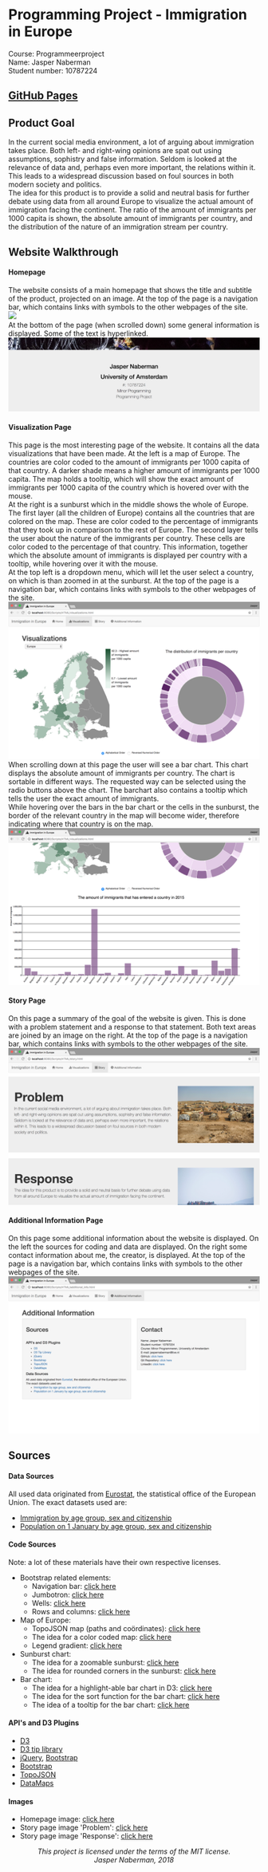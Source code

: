 # Programming Project - Immigration in Europe  
Course: Programmeerproject  
Name: Jasper Naberman  
Student number: 10787224 
  
## [GitHub Pages](https://jaspernaberman.github.io/Programming-Project/Scripts/HTML/index.html)  
  
## Product Goal  
In the current social media environment, a lot of arguing about immigration takes place. Both left- and right-wing opinions are spat out using assumptions, sophistry and false information. Seldom is looked at the relevance of data and, perhaps even more important, the relations within it. This leads to a widespread discussion based on foul sources in both modern society and politics.  
The idea for this product is to provide a solid and neutral basis for further debate using data from all around Europe to visualize the actual amount of immigration facing the continent. The ratio of the amount of immigrants per 1000 capita is shown, the absolute amount of immigrants per country, and the distribution of the nature of an immigration stream per country.  
  
## Website Walkthrough  
#### Homepage  
The website consists of a main homepage that shows the title and subtitle of the product, projected on an image. At the top of the page is a navigation bar, which contains links with symbols to the other webpages of the site.  
![](doc/homepage_(31-01).png)  
At the bottom of the page (when scrolled down) some general information is displayed. Some of the text is hyperlinked.  
![](doc/homepageBottom_(31-01).png)  
  
#### Visualization Page  
This page is the most interesting page of the website. It contains all the data visualizations that have been made. At the left is a map of Europe. The countries are color coded to the amount of immigrants per 1000 capita of that country. A darker shade means a higher amount of immigrants per 1000 capita. The map holds a tooltip, which will show the exact amount of immigrants per 1000 capita of the country which is hovered over with the mouse.  
At the right is a sunburst which in the middle shows the whole of Europe. The first layer (all the children of Europe) contains all the countries that are colored on the map. These are color coded to the percentage of immigrants that they took up in comparison to the rest of Europe. The second layer tells the user about the nature of the immigrants per country. These cells are color coded to the percentage of that country. This information, together which the absolute amount of immigrants is displayed per country with a tooltip, while hovering over it with the mouse.  
At the top left is a dropdown menu, which will let the user select a country, on which is than zoomed in at the sunburst. At the top of the page is a navigation bar, which contains links with symbols to the other webpages of the site.  
![](doc/vispage1_(31-01).png)  
When scrolling down at this page the user will see a bar chart. This chart displays the absolute amount of immigrants per country. The chart is sortable in different ways. The requested way can be selected using the radio buttons above the chart. The barchart also contains a tooltip which tells the user the exact amount of immigrants.  
While hovering over the bars in the bar chart or the cells in the sunburst, the border of the relevant country in the map will become wider, therefore indicating where that country is on the map.  
![](doc/vispage2_(31-01).png)  
  
#### Story Page  
On this page a summary of the goal of the website is given. This is done with a problem statement and a response to that statement. Both text areas are joined by an image on the right. At the top of the page is a navigation bar, which contains links with symbols to the other webpages of the site.  
![](doc/storypage_(31-01).png)  
  
#### Additional Information Page  
On this page some additional information about the website is displayed. On the left the sources for coding and data are displayed. On the right some contact information about me, the creator, is displayed. At the top of the page is a navigation bar, which contains links with symbols to the other webpages of the site.  
![](doc/addinfopage_(31-01).png)  
  
## Sources  
#### Data Sources  
All used data originated from [Eurostat](https://ec.europa.eu/eurostat/web/main/home), the statistical office of the European Union. The exact datasets used are:
* [Immigration by age group, sex and citizenship](https://appsso.eurostat.ec.europa.eu/nui/show.do?dataset=migr_imm1ctz&lang=en)
* [Population on 1 January by age group, sex and citizenship](https://appsso.eurostat.ec.europa.eu/nui/show.do?dataset=migr_pop1ctz&lang=en)  
  
#### Code Sources  
Note: a lot of these materials have their own respective licenses.
* Bootstrap related elements:
    * Navigation bar: [click here](https://www.w3schools.com/bootstrap/bootstrap_navbar.asp)
    * Jumbotron: [click here](https://www.w3schools.com/bootstrap/bootstrap_jumbotron_header.asp)
    * Wells: [click here](https://www.w3schools.com/bootstrap/bootstrap_wells.asp)
    * Rows and columns: [click here](https://www.w3schools.com/bootstrap/bootstrap_grid_basic.asp)
* Map of Europe:
    * TopoJSON map (paths and coördinates): [click here](https://github.com/leakyMirror/map-of-europe/blob/master/TopoJSON/europe.topojson)
    * The idea for a color coded map: [click here](http://datamaps.github.io/)
    * Legend gradient: [click here](https://www.w3schools.com/tags/canvas_createlineargradient.asp)
* Sunburst chart:
    * The idea for a zoomable sunburst: [click here](https://bl.ocks.org/mbostock/4348373)
    * The idea for rounded corners in the sunburst: [click here](https://bl.ocks.org/mbostock/aff9e559c5c9968b7ac6)
* Bar chart:
    * The idea for a highlight-able bar chart in D3: [click here](https://bost.ocks.org/mike/bar/3/)
    * The idea for the sort function for the bar chart: [click here](https://bl.ocks.org/mbostock/3885705)
    * The idea of a tooltip for the bar chart: [click here](http://bl.ocks.org/Caged/6476579)
  
#### API's and D3 Plugins  
* [D3](https://d3js.org)
* [D3 tip library](https://labratrevenge.com/d3-tip/javascripts/d3.tip.v0.6.3.js)
* [jQuery](https://jquery.com), [Bootstrap](https://getbootstrap.com)
* [Bootstrap](https://getbootstrap.com)
* [TopoJSON](https://github.com/topojson/topojson)
* [DataMaps](https://datamaps.github.io/)  
  
#### Images
* Homepage image: [click here](https://www.chathamhouse.org/expert/comment/syrian-refugees-are-not-security-threat-they-are-feared-be)
* Story page image 'Problem': [click here](https://pixabay.com/nl/eritrea-landschap-tenten-hutten-105081/)
* Story page image 'Response': [click here](https://commons.wikimedia.org/wiki/File:Refugees_on_a_boat_crossing_the_Mediterranean_sea,_heading_from_Turkish_coast_to_the_northeastern_Greek_island_of_Lesbos,_29_January_2016.jpg)
  
<p align="center"><i>
This project is licensed under the terms of the MIT license.</br>
Jasper Naberman, 2018
</i></p>
